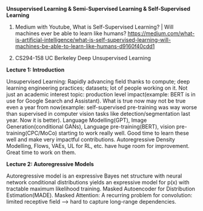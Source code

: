 <b>Unsupervised Learning & Semi-Supervised Learning & Self-Supervised Learning</b>

1. Medium with Youtube, What is Self-Supervised Learning? | Will machines ever be able to learn like humans? https://medium.com/what-is-artificial-intelligence/what-is-self-supervised-learning-will-machines-be-able-to-learn-like-humans-d9160f40cdd1

2. CS294-158 UC Berkeley Deep Unsupervised Learning

<b>Lecture 1: Introduction</b>

Unsupervised Learning: Rapidly advancing field thanks to compute; deep learning engineering practices; datasets; lot of people working on it. Not just an academic interest topic: production level impact(example: BERT is in use for Google Search and Assistant). What is true now may not be true even a year from now(example: self-supervised pre-training was way worse than supervised in computer vision tasks like detection/segmentation last year. Now it is better). Language Modelling(GPT), Image Generation(conditional GANs), Language pre-training(BERT), vision pre-training(CPC/MoCo) starting to work really well. Good time to learn these well and make very impactful contributions. Autoregressive Density Modelling, Flows, VAEs, UL for RL, etc. have huge room for improvement. Great time to work on them. 

<b>Lecture 2: Autoregressive Models</b>

Autoregressive model is an expressive Bayes net structure with neural network conditional distributions yields an expressive model for p(x) with tractable maximum likelihood training. Masked Autoencoder for Distribution Estimation(MADE). Masked Attention: A recurring problem for convolution: limited receptive field —> hard to capture long-range dependencies. 

